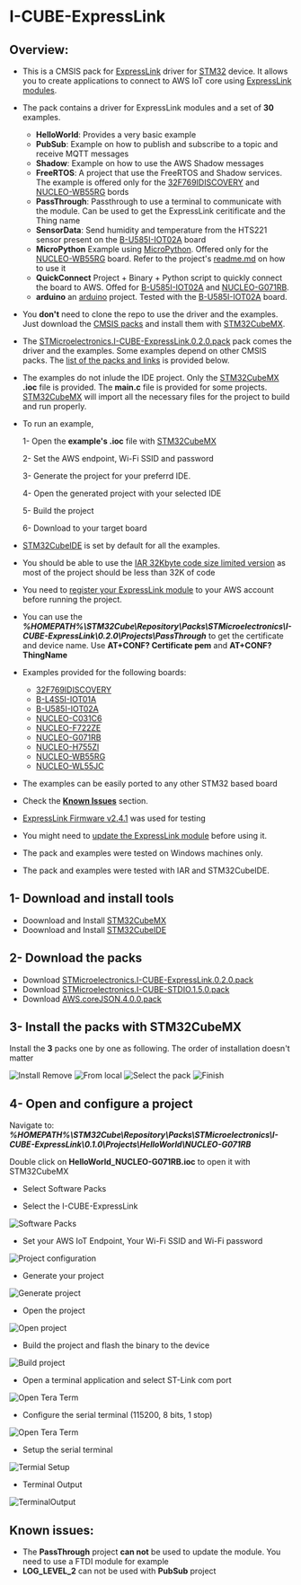 ﻿# I-CUBE-ExpressLink

## Overview:
* This is a CMSIS pack for [ExpressLink](https://aws.amazon.com/iot-expresslink/) driver for [STM32](https://www.st.com/en/microcontrollers-microprocessors/stm32-32-bit-arm-cortex-mcus.html) device. It allows you to create applications to connect to AWS IoT core using [ExpressLink modules](https://devices.amazonaws.com/search?page=1&sv=iotxplnk).

* The pack contains a driver for ExpressLink modules and a set of **30** examples. 

    * **HelloWorld**: Provides a very basic example
    * **PubSub**: Example on how to publish and subscribe to a topic and receive MQTT messages
    * **Shadow**: Example on how to use the AWS Shadow messages
    * **FreeRTOS**: A project that use the FreeRTOS and Shadow services. The example is offered only for the [32F769IDISCOVERY](https://www.st.com/en/evaluation-tools/32f769idiscovery.html) and [NUCLEO-WB55RG](https://www.st.com/en/evaluation-tools/nucleo-wb55rg.html) bords
    * **PassThrough**: Passthrough to use a terminal to communicate with the module. Can be used to get the ExpressLink ceritificate and the Thing name
    * **SensorData**: Send humidity and temperature from the HTS221 sensor present on the  [B-U585I-IOT02A](https://www.st.com/en/evaluation-tools/b-u585i-iot02a.html) board
    * **MicroPython** Example using [MicroPython](http://www.micropython.org/). Offered only for the [NUCLEO-WB55RG](https://www.st.com/en/evaluation-tools/nucleo-wb55rg.html) board. Refer to the project's [readme.md](https://github.com/stm32-hotspot/I-CUBE-ExpressLink/blob/main/Projects/MicroPython/readme.md) on how to use it
    * **QuickConnect** Project + Binary + Python script to quickly connect the board to AWS. Offed for [B-U585I-IOT02A](https://www.st.com/en/evaluation-tools/b-u585i-iot02a.html) and [NUCLEO-G071RB](https://www.st.com/en/evaluation-tools/nucleo-h755zi-q.html).
    * **arduino** an [arduino](https://www.arduino.cc/) project. Tested with the [B-U585I-IOT02A](https://www.st.com/en/evaluation-tools/b-u585i-iot02a.html) board.
* You **don't** need to clone the repo to use the driver and the examples. Just download the [CMSIS packs](https://github.com/stm32-hotspot/I-CUBE-ExpressLink#2--download-the-packs) and install them with [STM32CubeMX](https://www.st.com/stm32cubemx). 

* The [STMicroelectronics.I-CUBE-ExpressLink.0.2.0.pack](https://github.com/stm32-hotspot/I-CUBE-ExpressLink/raw/main/STMicroelectronics.I-CUBE-ExpressLink.0.2.0.pack) pack comes the driver and the examples. Some examples depend on other CMSIS packs. The [list of the packs and links](https://github.com/stm32-hotspot/I-CUBE-ExpressLink#2--download-the-packs) is provided below.

* The examples do not inlude the IDE project. Only the [STM32CubeMX](https://www.st.com/stm32cubemx) **.ioc** file is provided. The **main.c** file is provided for some projects.  [STM32CubeMX](https://www.st.com/stm32cubemx) will import all the necessary files for the project to build and run properly.

* To run an example, 
 
    1- Open the **example's .ioc** file with [STM32CubeMX](https://www.st.com/stm32cubemx)
    
    2-  Set the AWS endpoint, Wi-Fi SSID and password
    
    3- Generate the project for your preferrd IDE. 

    4- Open the generated project with your selected IDE

    5- Build the project 

    6- Download to your target board

* [STM32CubeIDE](https://www.st.com/stm32cubeide) is set by default for all the examples. 

* You should be able to use the [IAR 32Kbyte code size limited version](https://www.iar.com/products/architectures/arm/iar-embedded-workbench-for-arm/iar-embedded-workbench-for-arm---free-trial-version/) as most of the project should be less than 32K of code

* You need to [register your ExpressLink module](https://github.com/espressif/esp-aws-expresslink-eval#6-registering-expresslink-to-your-development-account)  to your AWS account before running the project.

* You can use the ***%HOMEPATH%\STM32Cube\Repository\Packs\STMicroelectronics\I-CUBE-ExpressLink\0.2.0\Projects\PassThrough*** to get the certificate and device name. Use **AT+CONF? Certificate pem** and **AT+CONF? ThingName**

* Examples provided for the following boards:
    * [32F769IDISCOVERY](https://www.st.com/en/evaluation-tools/32f769idiscovery.html)
    * [B-L4S5I-IOT01A](https://www.st.com/en/evaluation-tools/b-l4s5i-iot01a.html)
    * [B-U585I-IOT02A](https://www.st.com/en/evaluation-tools/b-u585i-iot02a.html)
    * [NUCLEO-C031C6](https://www.st.com/en/evaluation-tools/nucleo-c031c6.html)
    * [NUCLEO-F722ZE](https://www.st.com/en/evaluation-tools/nucleo-f722ze.html)
    * [NUCLEO-G071RB](https://www.st.com/en/evaluation-tools/nucleo-g071rb.html)
    * [NUCLEO-H755ZI](https://www.st.com/en/evaluation-tools/nucleo-h755zi-q.html)
    * [NUCLEO-WB55RG](https://www.st.com/en/evaluation-tools/nucleo-wb55rg.html)
    * [NUCLEO-WL55JC](https://www.st.com/en/evaluation-tools/nucleo-wl55jc.html)

* The examples can be easily ported to any other STM32 based board
* Check the [**Known Issues**](https://github.com/stm32-hotspot/I-CUBE-ExpressLink#known-issues) section.

* [ExpressLink Firmware v2.4.1](https://github.com/espressif/esp-aws-expresslink-eval/releases/tag/v2.4.1) was used for testing

* You might need to [update the ExpressLink module](https://github.com/espressif/esp-aws-expresslink-eval#9-upgrading-expresslink-firmware) before using it. 

* The pack and examples were tested on Windows machines only.

* The pack and examples were tested with IAR and STM32CubeIDE.


## 1- Download and install tools
* Doownload and Install [STM32CubeMX](https://www.st.com/stm32cubemx)
* Doownload and Install [STM32CubeIDE](https://www.st.com/stm32cubeide)


## 2- Download the packs
* Download [STMicroelectronics.I-CUBE-ExpressLink.0.2.0.pack](https://github.com/stm32-hotspot/I-CUBE-ExpressLink/raw/main/STMicroelectronics.I-CUBE-ExpressLink.0.2.0.pack)
* Download [STMicroelectronics.I-CUBE-STDIO.1.5.0.pack](https://github.com/stm32-hotspot/I-CUBE-STDIO/blob/main/Pack/STMicroelectronics.I-CUBE-STDIO.1.5.0.pack?raw=true)
* Download [AWS.coreJSON.4.0.0.pack](https://freertos-cmsis-packs.s3.us-west-2.amazonaws.com/AWS.coreJSON.4.0.0.pack)


## 3- Install the packs with STM32CubeMX

Install the **3** packs one by one as following. The order of installation doesn't matter

![Install Remove](./Resources/Install_Pack_01.jpg)
![From local](./Resources/Install_Pack_02.jpg)
![Select the pack](./Resources/Install_Pack_03.jpg)
![Finish](./Resources/Install_Pack_04.jpg)


## 4- Open and configure a project

Navigate to: ***%HOMEPATH%\STM32Cube\Repository\Packs\STMicroelectronics\I-CUBE-ExpressLink\0.1.0\Projects\HelloWorld\NUCLEO-G071RB***

Double click on **HelloWorld_NUCLEO-G071RB.ioc** to open it with STM32CubeMX

* Select Software Packs

* Select the I-CUBE-ExpressLink

![Software Packs](./Resources/SoftwarePacks.jpg)

* Set your AWS IoT Endpoint, Your Wi-Fi SSID and Wi-Fi password

![Project configuration](./Resources/ProjectConfig.jpg)

* Generate your project

![Generate project](./Resources/Generate.jpg)

* Open the project

![Open project](./Resources/OpenProject.jpg)

* Build the project and flash the binary to the device

![Build project](./Resources/Build.jpg)


* Open a terminal application and select ST-Link com port

![Open Tera Term](./Resources/OpenTeraTerm.jpg)


* Configure the serial terminal (115200, 8 bits, 1 stop)

![Open Tera Term](./Resources/TeraTermConfig.jpg)


* Setup the serial terminal

![Termial Setup](./Resources/TermialSetup.jpg)


* Terminal Output

![TerminalOutput](./Resources/TerminalOutput.jpg)

## Known issues:
* The **PassThrough** project **can not** be used to update the module. You need to use a FTDI module for example
* **LOG_LEVEL_2** can not be used with **PubSub** project


